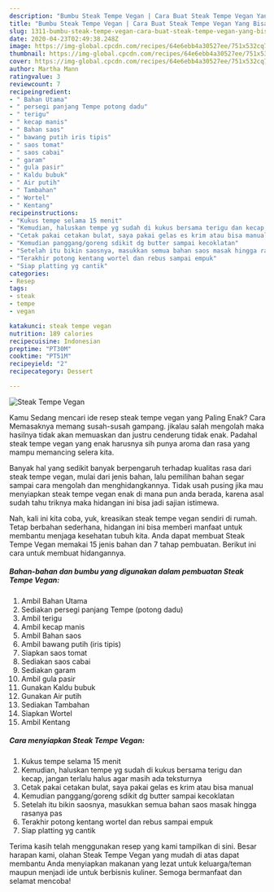 ```yaml
---
description: "Bumbu Steak Tempe Vegan | Cara Buat Steak Tempe Vegan Yang Bisa Manjain Lidah"
title: "Bumbu Steak Tempe Vegan | Cara Buat Steak Tempe Vegan Yang Bisa Manjain Lidah"
slug: 1311-bumbu-steak-tempe-vegan-cara-buat-steak-tempe-vegan-yang-bisa-manjain-lidah
date: 2020-04-23T02:49:38.248Z
image: https://img-global.cpcdn.com/recipes/64e6ebb4a30527ee/751x532cq70/steak-tempe-vegan-foto-resep-utama.jpg
thumbnail: https://img-global.cpcdn.com/recipes/64e6ebb4a30527ee/751x532cq70/steak-tempe-vegan-foto-resep-utama.jpg
cover: https://img-global.cpcdn.com/recipes/64e6ebb4a30527ee/751x532cq70/steak-tempe-vegan-foto-resep-utama.jpg
author: Martha Mann
ratingvalue: 3
reviewcount: 7
recipeingredient:
- " Bahan Utama"
- " persegi panjang Tempe potong dadu"
- " terigu"
- " kecap manis"
- " Bahan saos"
- " bawang putih iris tipis"
- " saos tomat"
- " saos cabai"
- " garam"
- " gula pasir"
- " Kaldu bubuk"
- " Air putih"
- " Tambahan"
- " Wortel"
- " Kentang"
recipeinstructions:
- "Kukus tempe selama 15 menit"
- "Kemudian, haluskan tempe yg sudah di kukus bersama terigu dan kecap, jangan terlalu halus agar masih ada teksturnya"
- "Cetak pakai cetakan bulat, saya pakai gelas es krim atau bisa manual"
- "Kemudian panggang/goreng sdikit dg butter sampai kecoklatan"
- "Setelah itu bikin saosnya, masukkan semua bahan saos masak hingga rasanya pas"
- "Terakhir potong kentang wortel dan rebus sampai empuk"
- "Siap platting yg cantik"
categories:
- Resep
tags:
- steak
- tempe
- vegan

katakunci: steak tempe vegan 
nutrition: 189 calories
recipecuisine: Indonesian
preptime: "PT30M"
cooktime: "PT51M"
recipeyield: "2"
recipecategory: Dessert

---
```



![Steak Tempe Vegan](https://img-global.cpcdn.com/recipes/64e6ebb4a30527ee/751x532cq70/steak-tempe-vegan-foto-resep-utama.jpg)

Kamu Sedang mencari ide resep steak tempe vegan yang Paling Enak? Cara Memasaknya memang susah-susah gampang. jikalau salah mengolah maka hasilnya tidak akan memuaskan dan justru cenderung tidak enak. Padahal steak tempe vegan yang enak harusnya sih punya aroma dan rasa yang mampu memancing selera kita.



Banyak hal yang sedikit banyak berpengaruh terhadap kualitas rasa dari steak tempe vegan, mulai dari jenis bahan, lalu pemilihan bahan segar sampai cara mengolah dan menghidangkannya. Tidak usah pusing jika mau menyiapkan steak tempe vegan enak di mana pun anda berada, karena asal sudah tahu triknya maka hidangan ini bisa jadi sajian istimewa.


Nah, kali ini kita coba, yuk, kreasikan steak tempe vegan sendiri di rumah. Tetap berbahan sederhana, hidangan ini bisa memberi manfaat untuk membantu menjaga kesehatan tubuh kita. Anda dapat membuat Steak Tempe Vegan memakai 15 jenis bahan dan 7 tahap pembuatan. Berikut ini cara untuk membuat hidangannya.

<!--inarticleads1-->

##### Bahan-bahan dan bumbu yang digunakan dalam pembuatan Steak Tempe Vegan:

1. Ambil  Bahan Utama
1. Sediakan  persegi panjang Tempe (potong dadu)
1. Ambil  terigu
1. Ambil  kecap manis
1. Ambil  Bahan saos
1. Ambil  bawang putih (iris tipis)
1. Siapkan  saos tomat
1. Sediakan  saos cabai
1. Sediakan  garam
1. Ambil  gula pasir
1. Gunakan  Kaldu bubuk
1. Gunakan  Air putih
1. Sediakan  Tambahan
1. Siapkan  Wortel
1. Ambil  Kentang




<!--inarticleads2-->

##### Cara menyiapkan Steak Tempe Vegan:

1. Kukus tempe selama 15 menit
1. Kemudian, haluskan tempe yg sudah di kukus bersama terigu dan kecap, jangan terlalu halus agar masih ada teksturnya
1. Cetak pakai cetakan bulat, saya pakai gelas es krim atau bisa manual
1. Kemudian panggang/goreng sdikit dg butter sampai kecoklatan
1. Setelah itu bikin saosnya, masukkan semua bahan saos masak hingga rasanya pas
1. Terakhir potong kentang wortel dan rebus sampai empuk
1. Siap platting yg cantik




Terima kasih telah menggunakan resep yang kami tampilkan di sini. Besar harapan kami, olahan Steak Tempe Vegan yang mudah di atas dapat membantu Anda menyiapkan makanan yang lezat untuk keluarga/teman maupun menjadi ide untuk berbisnis kuliner. Semoga bermanfaat dan selamat mencoba!
